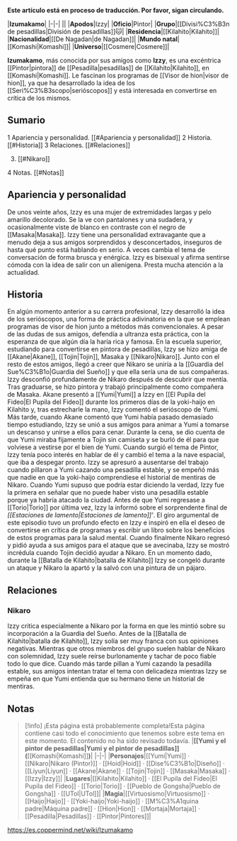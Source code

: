 **Este artículo está en proceso de traducción. Por favor, sigan circulando.**


|**Izumakamo**|
|-|-|
||
|**Apodos**|Izzy|
|**Oficio**|Pintor|
|**Grupo**|[[Divisi%C3%B3n de pesadillas\|División de pesadillas]]🐱︎|
|**Residencia**|[[Kilahito\|Kilahito]]|
|**Nacionalidad**|[[De Nagadan\|de Nagadan]]|
|**Mundo natal**|[[Komashi\|Komashi]]|
|**Universo**|[[Cosmere\|Cosmere]]|

**Izumakamo**, más conocida por sus amigos como **Izzy**, es una excéntrica [[Pintor\|pintora]] de [[Pesadilla\|pesadillas]] de [[Kilahito\|Kilahito]], en [[Komashi\|Komashi]]. Le fascinan los programas de [[Visor de hion\|visor de hion]], ya que ha desarrollado la idea de los [[Seri%C3%B3scopo\|serióscopos]] y está interesada en convertirse en crítica de los mismos.

## Sumario

1 Apariencia y personalidad. [[#Apariencia y personalidad]] 
2 Historia. [[#Historia]] 
3 Relaciones. [[#Relaciones]] 

3. [[#Nikaro]] 


4 Notas. [[#Notas]] 


## Apariencia y personalidad
De unos veinte años, Izzy es una mujer de extremidades largas y pelo amarillo decolorado. Se la ve con pantalones y una sudadera, y ocasionalmente viste de blanco en contraste con el negro de [[Masaka\|Masaka]].
Izzy tiene una personalidad extravagante que a menudo deja a sus amigos sorprendidos y desconcertados, inseguros de hasta qué punto está hablando en serio. A veces cambia el tema de conversación de forma brusca y enérgica. Izzy es bisexual y afirma sentirse cómoda con la idea de salir con un alienígena. Presta mucha atención a la actualidad.

## Historia
En algún momento anterior a su carrera profesional, Izzy desarrolló la idea de los serióscopos, una forma de práctica adivinatoria en la que se emplean programas de visor de hion junto a métodos más convencionales. A pesar de las dudas de sus amigos, defendía a ultranza esta práctica, con la esperanza de que algún día la haría rica y famosa.
En la escuela superior, estudiando para convertirse en pintora de pesadillas, Izzy se hizo amiga de [[Akane\|Akane]], [[Tojin\|Tojin]], Masaka y [[Nikaro\|Nikaro]]. Junto con el resto de estos amigos, llegó a creer que Nikaro se uniría a la [[Guardia del Sue%C3%B1o\|Guardia del Sueño]] y que ella sería una de sus compañeras. Izzy desconfió profundamente de Nikaro después de descubrir que mentía. Tras graduarse, se hizo pintora y trabajó principalmente como compañera de Masaka.
Akane presentó a [[Yumi\|Yumi]] a Izzy en [[El Pupila del Fideo\|El Pupila del Fideo]] durante los primeros días de la yoki-haijo en Kilahito y, tras estrecharle la mano, Izzy comentó el serióscopo de Yumi.
Más tarde, cuando Akane comentó que Yumi había pasado demasiado tiempo estudiando, Izzy se unió a sus amigos para animar a Yumi a tomarse un descanso y unirse a ellos para cenar. Durante la cena, se dio cuenta de que Yumi miraba fijamente a Tojin sin camiseta y se burló de él para que volviese a vestirse por el bien de Yumi. Cuando surgió el tema de Pintor, Izzy tenía poco interés en hablar de él y cambió el tema a la nave espacial, que iba a despegar pronto.
Izzy se apresuró a ausentarse del trabajo cuando pillaron a Yumi cazando una pesadilla estable, y se empeñó más que nadie en que la yoki-haijo comprendiese el historial de mentiras de Nikaro. Cuando Yumi supuso que podría estar diciendo la verdad, Izzy fue la primera en señalar que no puede haber visto una pesadilla estable porque ya habría atacado la ciudad.
Antes de que Yumi regresase a [[Torio\|Torio]] por última vez, Izzy la informó sobre el sorprendente final de *[[Estaciones de lamento\|Estaciones de lamento]]'*. El giro argumental de este episodio tuvo un profundo efecto en Izzy e inspiró en ella el deseo de convertirse en crítica de programas y escribir un libro sobre los beneficios de estos programas para la salud mental.
Cuando finalmente Nikaro regresó y pidió ayuda a sus amigos para el ataque que se avecinaba, Izzy se mostró incrédula cuando Tojin decidió ayudar a Nikaro. En un momento dado, durante la [[Batalla de Kilahito\|batalla de Kilahito]] Izzy se congeló durante un ataque y Nikaro la apartó y la salvó con una pintura de un pájaro.

## Relaciones
### Nikaro
Izzy critica especialmente a Nikaro por la forma en que les mintió sobre su incorporación a la Guardia del Sueño. Antes de la [[Batalla de Kilahito\|batalla de Kilahito]], Izzy solía ser muy franca con sus opiniones negativas. Mientras que otros miembros del grupo suelen hablar de Nikaro con solemnidad, Izzy suele reírse burlonamente y tachar de poco fiable todo lo que dice. Cuando más tarde pillan a Yumi cazando la pesadilla estable, sus amigos intentan tratar el tema con delicadeza mientras Izzy se empeña en que Yumi entienda que su hermano tiene un historial de mentiras.

## Notas

> [!info] ¡Esta página está probablemente completa!Esta página contiene casi todo el conocimiento que tenemos sobre este tema en este momento.
El contenido no ha sido revisado todavía.
|**[[Yumi y el pintor de pesadillas\|Yumi y el pintor de pesadillas]] (**[[Komashi\|Komashi]]**)**|
|-|-|
|**Personajes**|[[Yumi\|Yumi]] · [[Nikaro\|Nikaro (Pintor)]] · [[Hoid\|Hoid]] · [[Dise%C3%B1o\|Diseño]] · [[Liyun\|Liyun]] · [[Akane\|Akane]] · [[Tojin\|Tojin]] · [[Masaka\|Masaka]] · [[Izzy\|Izzy]]|
|**Lugares**|[[Kilahito\|Kilahito]] · [[El Pupila del Fideo\|El Pupila del Fideo]] · [[Torio\|Torio]] · [[Pueblo de Gongsha\|Pueblo de Gongsha]] · [[UTol\|UTol]]|
|**Magia**|[[Virtuosismo\|Virtuosismo]] · [[Haijo\|Haijo]] · [[Yoki-haijo\|Yoki-haijo]] · [[M%C3%A1quina padre\|Máquina padre]] · [[Hion\|Hion]] · [[Mortaja\|Mortaja]] · [[Pesadilla\|Pesadillas]] · [[Pintor\|Pintores]]|



https://es.coppermind.net/wiki/Izumakamo